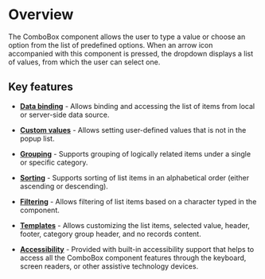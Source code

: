 # Overview

The ComboBox component allows the user to type a value or choose an option from the list of predefined options.
When an arrow icon accompanied with this component is pressed, the dropdown displays a list of values, from which the user can select one.

## Key features

* **[Data binding](data-binding.html)** - Allows binding and accessing the list of items from local or server-side data source.

* **[Custom values](getting-started.html#custom-values)** - Allows setting user-defined values that is not in the popup list.

* **[Grouping](grouping.html)** - Supports grouping of logically related items under a single or specific category.

* **[Sorting](api-comboBox.html#sortorder-sortorder)** - Supports sorting of list items in an alphabetical order (either ascending or descending).

* **[Filtering](filtering.html)** - Allows filtering of list items based on a character typed in the component.

* **[Templates](templates.html)** - Allows customizing the list items, selected value, header, footer, category group header, and no records content.

* **[Accessibility](accessibility.html)** - Provided with built-in accessibility support that helps to access all the ComboBox component features through the keyboard, screen readers, or other assistive technology devices.
